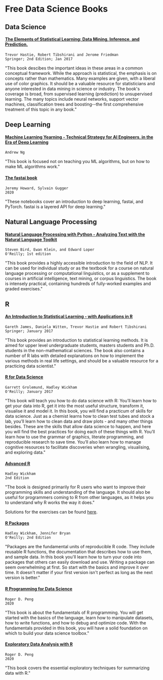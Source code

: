 # Free Data Science Books

## Data Science

#### [The Elements of Statistical Learning: Data Mining, Inference, and Prediction.](https://web.stanford.edu/~hastie/ElemStatLearn/) 
    
    Trevor Hastie, Robert Tibshirani and Jerome Friedman
    Springer; 2nd Edition; Jan 2017
        
"This book descibes the important ideas in these areas in a common conceptual framework. While the approach is statistical, the emphasis is on concepts rather than mathematics. Many examples are given, with a liberal use of color graphics. It should be a valuable resource for statisticians and anyone interested in data mining in science or industry. The book's coverage is broad, from supervised learning (prediction) to unsupervised learning. The many topics include neural networks, support vector machines, classification trees and boosting--the first comprehensive treatment of this topic in any book."


## Deep Learning

#### [Machine Learning Yearning - Technical Strategy for AI Engineers, in the Era of Deep Learning](https://www.deeplearning.ai/machine-learning-yearning/) 
    
    Andrew Ng
    
"This book is focused not on teaching you ML algorithms, but on how to make ML algorithms work."

#### [The fastai book](https://github.com/fastai/fastbook) 
    
    Jeremy Howard, Sylvain Gugger
    2020
    
"These notebooks cover an introduction to deep learning, fastai, and PyTorch. fastai is a layered API for deep learning."

## Natural Language Processing

#### [Natural Language Processing with Python - Analyzing Text with the Natural Language Toolkit](http://www.nltk.org/book/) 
    
    Steven Bird, Ewan Klein, and Edward Loper
    O'Reilly; 1st edition

"This book provides a highly accessible introduction to the field of NLP. It can be used for individual study or as the textbook for a course on natural language processing or computational linguistics, or as a supplement to courses in artificial intelligence, text mining, or corpus linguistics. The book is intensely practical, containing hundreds of fully-worked examples and graded exercises."

## R

#### [An Introduction to Statistical Learning - with Applications in R](http://faculty.marshall.usc.edu/gareth-james/ISL/) 
    
    Gareth James, Daniela Witten, Trevor Hastie and Robert Tibshirani
    Springer; January 2017
        
"This book provides an introduction to statistical learning methods. It is aimed for upper level undergraduate students, masters students and Ph.D. students in the non-mathematical sciences. The book also contains a number of R labs with detailed explanations on how to implement the various methods in real life settings, and should be a valuable resource for a practicing data scientist."


#### [R for Data Science](https://r4ds.had.co.nz/) 
    
    Garrett Grolemund, Hadley Wickham
    O'Reilly; January 2017
        
"This book will teach you how to do data science with R: You’ll learn how to get your data into R, get it into the most useful structure, transform it, visualise it and model it. In this book, you will find a practicum of skills for data science. Just as a chemist learns how to clean test tubes and stock a lab, you’ll learn how to clean data and draw plots - and many other things besides. These are the skills that allow data science to happen, and here you will find the best practices for doing each of these things with R. You’ll learn how to use the grammar of graphics, literate programming, and reproducible research to save time. You’ll also learn how to manage cognitive resources to facilitate discoveries when wrangling, visualising, and exploring data."

#### [Advanced R](https://adv-r.hadley.nz/)

    Hadley Wickham
    2nd Edition
        
"The book is designed primarily for R users who want to improve their programming skills and understanding of the language. It should also be useful for programmers coming to R from other languages, as it helps you to understand why R works the way it does."
    
Solutions for the exercises can be found [here](https://advanced-r-solutions.rbind.io/).

#### [R Packages](https://r-pkgs.org/) 
    
    Hadley Wickham, Jennifer Bryan
    O'Reilly; 2nd Edition
    
"Packages are the fundamental units of reproducible R code. They include reusable R functions, the documentation that describes how to use them, and sample data. In this book you'll learn how to turn your code into packages that others can easily download and use. Writing a package can seem overwhelming at first. So start with the basics and improve it over time. It doesn't matter if your first version isn't perfect as long as the next version is better."

#### [R Programming for Data Science](https://bookdown.org/rdpeng/rprogdatascience/) 
    
    Roger D. Peng
    2020
        
"This book is about the fundamentals of R programming. You will get started with the basics of the language, learn how to manipulate datasets, how to write functions, and how to debug and optimize code. With the fundamentals provided in this book, you will have a solid foundation on which to build your data science toolbox."

#### [Exploratory Data Analysis with R](https://bookdown.org/rdpeng/exdata/) 
    
    Roger D. Peng
    2020
        
"This book covers the essential exploratory techniques for summarizing data with R."
